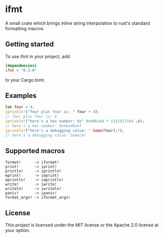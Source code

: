 # ifmt
A small crate which brings inline string interpolation to rust's standard formatting macros.

## Getting started
To use ifmt in your project, add
```toml
[dependencies]
ifmt = "0.3.0"
```
to your Cargo.toml.

## Examples
```rust
let four = 4;
iprintln!("four plus four is: " four + 4);
// four plus four is: 8
iprintln!("here's a hex number: 0x" 0xb0bi64 * 1321517i64 ;x);
// here's a hex number: 0xdeadbeef
iprintln!("here's a debugging value: " Some(four);?);
// here's a debugging value: Some(4)
```

## Supported macros
```
format!      -> iformat!
print!       -> iprint!
println!     -> iprintln!
eprint!      -> ieprint!
eprintln!    -> ieprintln!
write!       -> iwrite!
writeln!     -> iwriteln!
panic!       -> ipanic!
format_args! -> iformat_args!
```

## License
This project is licensed under the MIT license or the Apache 2.0 license at your option.
